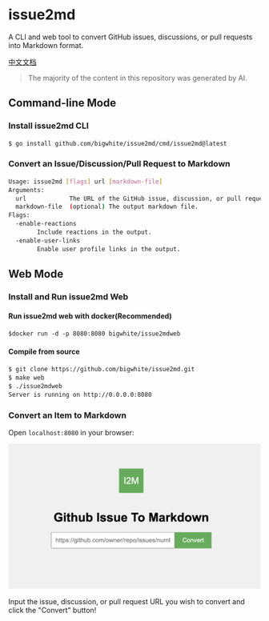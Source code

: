 # issue2md

A CLI and web tool to convert GitHub issues, discussions, or pull requests into Markdown format.

[中文文档](./README-zh.md)

>The majority of the content in this repository was generated by AI.

## Command-line Mode

### Install issue2md CLI

```bash
$ go install github.com/bigwhite/issue2md/cmd/issue2md@latest
```

### Convert an Issue/Discussion/Pull Request to Markdown

```bash
Usage: issue2md [flags] url [markdown-file]
Arguments:
  url            The URL of the GitHub issue, discussion, or pull request to convert.
  markdown-file  (optional) The output markdown file.
Flags:
  -enable-reactions
    	Include reactions in the output.
  -enable-user-links
    	Enable user profile links in the output.
```

## Web Mode

### Install and Run issue2md Web

#### Run issue2md web with docker(Recommended)

```
$docker run -d -p 8080:8080 bigwhite/issue2mdweb
```

#### Compile from source

```bash
$ git clone https://github.com/bigwhite/issue2md.git
$ make web
$ ./issue2mdweb
Server is running on http://0.0.0.0:8080
```

### Convert an Item to Markdown

Open `localhost:8080` in your browser:

![Screenshot](./screen-snapshot.png)

Input the issue, discussion, or pull request URL you wish to convert and click the "Convert" button!